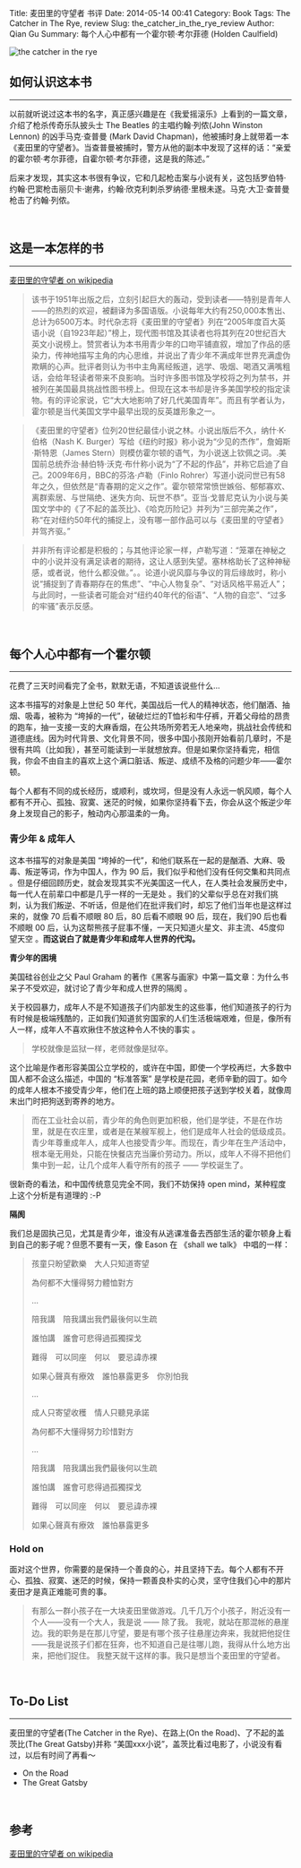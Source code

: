 Title: 麦田里的守望者 书评
Date: 2014-05-14 00:41
Category: Book
Tags: The Catcher in The Rye, review
Slug: the_catcher_in_the_rye_review
Author: Qian Gu
Summary: 每个人心中都有一个霍尔顿·考尔菲德 (Holden Caulfield) 

![the catcher in the rye](/images/the-catcher-in-the-rye-review/the_catcher_in_the_rye.jpg)

## 如何认识这本书
* * *

以前就听说过这本书的名字，真正感兴趣是在《我爱摇滚乐》上看到的一篇文章，介绍了枪杀传奇乐队披头士 The Beatles 的主唱约翰·列侬(John Winston Lennon) 的凶手马克·查普曼 (Mark David Chapman)，他被捕时身上就带着一本《麦田里的守望者》。当查普曼被捕时，警方从他的副本中发现了这样的话：“亲爱的霍尔顿·考尔菲德，自霍尔顿·考尔菲德，这是我的陈述。”

后来才发现，其实这本书很有争议，它和几起枪击案与小说有关，这包括罗伯特·约翰·巴窦枪击丽贝卡·谢弗，约翰·欣克利刺杀罗纳德·里根未遂。马克·大卫·查普曼枪击了约翰·列侬。

<br>

## 这是一本怎样的书
* * *

[麦田里的守望者 on wikipedia][the_catcher_on_the_rye_wiki]

> 该书于1951年出版之后，立刻引起巨大的轰动，受到读者——特别是青年人——的热烈的欢迎，被翻译为多国语版。小说每年大约有250,000本售出、总计为6500万本。时代杂志将《麦田里的守望者》列在“2005年度百大英语小说（自1923年起）”榜上，现代图书馆及其读者也将其列在20世纪百大英文小说榜上。赞赏者认为本书用青少年的口吻平铺直叙，增加了作品的感染力，传神地描写主角的内心思维，并说出了青少年不满成年世界充满虚伪欺瞒的心声。批评者则认为书中主角离经叛道，逃学、吸烟、喝酒又满嘴粗话，会给年轻读者带来不良影响。当时许多图书馆及学校将之列为禁书，并被列在美国最具挑战性图书榜上。但现在这本书却是许多美国学校的指定读物。有的评论家说，它“大大地影响了好几代美国青年”。而且有学者认为，霍尔顿是当代美国文学中最早出现的反英雄形象之一。

> 《麦田里的守望者》位列20世纪最佳小说之林。小说出版后不久，纳什·K·伯格（Nash K. Burger）写给《纽约时报》称小说为“少见的杰作”，詹姆斯·斯特恩（James Stern）则模仿霍尔顿的语气，为小说送上钦佩之词。.美国前总统乔治·赫伯特·沃克·布什称小说为“了不起的作品”，并称它启迪了自己。2009年6月，BBC的芬洛·卢勒（Finlo Rohrer）写道小说问世已有58年之久，但依然是“青春期的定义之作”。霍尔顿常常愤世嫉俗、郁郁寡欢、离群索居、与世隔绝、迷失方向、玩世不恭”。亚当·戈普尼克认为小说与美国文学中的《了不起的盖茨比》、《哈克历险记》并列为“三部完美之作”，称“在对纽约50年代的捕捉上，没有哪一部作品可以与《麦田里的守望者》并驾齐驱。”

> 并非所有评论都是积极的；与其他评论家一样，卢勒写道：“笼罩在神秘之中的小说并没有满足读者的期待，这让人感到失望。塞林格助长了这种神秘感，或者说，他什么都没做。”。。论道小说风靡与争议的背后缘故时，称小说“捕捉到了青春期存在的焦虑”、“中心人物复杂”、“对话风格平易近人”；与此同时，一些读者可能会对“纽约40年代的俗语”、“人物的自恋”、“过多的牢骚”表示反感。

[the_catcher_on_the_rye_wiki]: http://zh.wikipedia.org/wiki/%E9%BA%A5%E7%94%B0%E6%8D%95%E6%89%8B

<br>

## 每个人心中都有一个霍尔顿
* * *

花费了三天时间看完了全书，默默无语，不知道该说些什么...

这本书描写的对象是上世纪 50 年代，美国战后一代人的精神状态，他们酗酒、抽烟、吸毒，被称为 “垮掉的一代”，破破烂烂的T恤衫和牛仔裤，开着父母给的昂贵的跑车，抽一支接一支的大麻香烟，在公共场所旁若无人地亲吻，挑战社会传统和道德底线。因为时代背景、文化背景不同，很多中国小孩刚开始看前几章时，不是很有共鸣（比如我），甚至可能读到一半就想放弃。但是如果你坚持看完，相信我，你会不由自主的喜欢上这个满口脏话、叛逆、成绩不及格的问题少年——霍尔顿。

每个人都有不同的成长经历，或顺利，或坎坷，但是没有人永远一帆风顺，每个人都有不开心、孤独、寂寞、迷茫的时候，如果你坚持看下去，你会从这个叛逆少年身上发现自己的影子，触动内心那温柔的一角。

### 青少年 & 成年人

这本书描写的对象是美国 “垮掉的一代”，和他们联系在一起的是酗酒、大麻、吸毒、叛逆等词，作为中国人，作为 90 后，我们似乎和他们没有任何交集和共同点 。但是仔细回顾历史，就会发现其实不光美国这一代人，在人类社会发展历史中，每一代人在前辈口中都是几乎一样的一无是处 。我们的父辈似乎总在对我们挑刺，认为我们叛逆、不听话，但是他们在批评我们时，却忘了他们当年也是这样过来的，就像 70 后看不顺眼 80 后，80 后看不顺眼 90 后，现在，我们90 后也看不顺眼 00 后，认为这帮熊孩子屁事不懂，一天只知道火星文、非主流、45度仰望天空 。**而这说白了就是青少年和成年人世界的代沟。**

**青少年的困境**

美国硅谷创业之父 Paul Graham 的著作《黑客与画家》中第一篇文章：为什么书呆子不受欢迎，就讨论了青少年和成人世界的隔阂 。

关于校园暴力，成年人不是不知道孩子们内部发生的这些事，他们知道孩子的行为有时候是极端残酷的，正如我们知道贫穷国家的人们生活极端艰难，但是，像所有人一样，成年人不喜欢揪住不放这种令人不快的事实 。

> 学校就像是监狱一样，老师就像是狱卒。

这个比喻是作者形容美国公立学校的，或许在中国，即使一个学校再烂，大多数中国人都不会这么描述，中国的 “标准答案” 是学校是花园，老师辛勤的园丁。如今的成年人根本不接受青少年，他们在上班的路上顺便把孩子送到学校关着，就像周末出门时把狗送到寄养的地方。

> 而在工业社会以前，青少年的角色则更加积极，他们是学徒，不是在作坊里，就是在农庄里，或者是在某艘军舰上，他们是成年人社会的低级成员。青少年尊重成年人，成年人也接受青少年。而现在，青少年在生产活动中，根本毫无用处，只能在快餐店充当廉价劳动力。所以，成年人不得不把他们集中到一起，让几个成年人看守所有的孩子 —— 学校诞生了。

很新奇的看法，和中国传统意见完全不同，我们不妨保持 open mind，某种程度上这个分析是有道理的 :-P

**隔阂**

我们总是固执己见，尤其是青少年，谁没有从逃课准备去西部生活的霍尔顿身上看到自己的影子呢？但愿不要有一天，像 Eason 在 《shall we talk》 中唱的一样：

> 孩童只盼望歡樂　大人只知道寄望
>
> 為何都不大懂得努力體恤對方
>
> ...
>
> 陪我講　陪我講出我們最後何以生疏
>
> 誰怕講　誰會可悲得過孤獨探戈
>
> 難得　可以同座　何以　要忌諱赤裸
>
> 如果心聲真有療效　誰怕暴露更多　你別怕我
>
> ...
>
> 成人只寄望收穫　情人只聽見承諾
>
> 為何都不大懂得努力珍惜對方
>
> ...
>
> 陪我講　陪我講出我們最後何以生疏
>
> 誰怕講　誰會可悲得過孤獨探戈
>
> 難得　可以同座　何以　要忌諱赤裸
>
> 如果心聲真有療效　誰怕暴露更多

### Hold on

面对这个世界，你需要的是保持一个善良的心，并且坚持下去。每个人都有不开心、孤独、寂寞、迷茫的时候，保持一颗善良朴实的心灵，坚守住我们心中的那片麦田才是真正难能可贵的事。

> 有那么一群小孩子在一大块麦田里做游戏。几千几万个小孩子，附近没有一个人——没有一个大人，我是说 —— 除了我。
> 我呢，就站在那混帐的悬崖边。我的职务是在那儿守望，要是有哪个孩子往悬崖边奔来，我就把他捉住——我是说孩子们都在狂奔，也不知道自己是往哪儿跑，我得从什么地方出来，把他们捉住。
> 我整天就干这样的事。我只是想当个麦田里的守望者。

<br>

## To-Do List
* * *

麦田里的守望者(The Catcher in the Rye)、在路上(On the Road)、了不起的盖茨比(The Great Gatsby)并称 “美国xxx小说”，盖茨比看过电影了，小说没有看过，以后有时间了再看～

+ On the Road
+ The Great Gatsby

<br>

## 参考

[麦田里的守望者 on wikipedia][the_catcher_on_the_rye_wiki]
